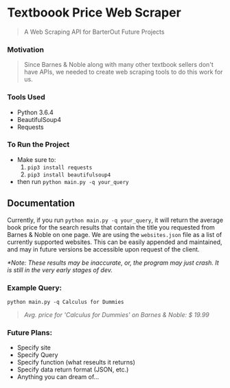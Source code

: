# Textboook Price Web Scraper
> A Web Scraping API for BarterOut Future Projects

### Motivation

> Since Barnes & Noble along with many other textbook sellers don't have APIs, we needed to create web scraping tools to do this work for us.

### Tools Used
- Python 3.6.4
- BeautifulSoup4
- Requests

### To Run the Project
- Make sure to:
  1. `pip3 install requests`
  2. `pip3 install beautifulsoup4`
- then run `python main.py -q your_query`

## Documentation
Currently, if you run `python main.py -q your_query`, it will return the average book price for the search results that contain the title you requested from Barnes & Noble on one page.
We are using the `websites.json` file as a list of currently supported websites. This can be easily appended and maintained, and may in future versions be accessible upon request of the client. 

_*Note: These results may be inaccurate, or, the program may just crash. It is still in the very early stages of dev._

### Example Query:
`python main.py -q Calculus for Dummies`

>_Avg. price for 'Calculus for Dummies' on Barnes & Noble: $ 19.99_

### Future Plans:
- Specify site
- Specify Query
- Specify function (what reseults it returns)
- Specify data return format (JSON, etc.)
- Anything you can dream of...
